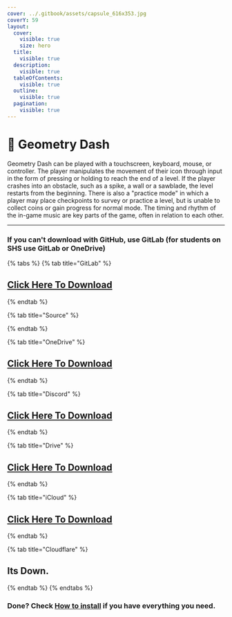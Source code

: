 ```yaml
---
cover: ../.gitbook/assets/capsule_616x353.jpg
coverY: 59
layout:
  cover:
    visible: true
    size: hero
  title:
    visible: true
  description:
    visible: true
  tableOfContents:
    visible: true
  outline:
    visible: true
  pagination:
    visible: true
---
```


# 🧊 Geometry Dash

Geometry Dash can be played with a touchscreen, keyboard, mouse, or controller. The player manipulates the movement of their icon through input in the form of pressing or holding to reach the end of a level. If the player crashes into an obstacle, such as a spike, a wall or a sawblade, the level restarts from the beginning. There is also a "practice mode" in which a player may place checkpoints to survey or practice a level, but is unable to collect coins or gain progress for normal mode. The timing and rhythm of the in-game music are key parts of the game, often in relation to each other.

***

### If you can't download with GitHub, use GitLab (for students on SHS use GitLab or OneDrive)

{% tabs %}
{% tab title="GitLab" %}
## [Click Here To Download](https://gitlab.com/fozalors/fountaine/-/raw/main/apps/Geometry\_Dash\_v2.11.zip)
{% endtab %}

{% tab title="Source" %}

{% endtab %}

{% tab title="OneDrive" %}
## [Click Here To Download](https://1drv.ms/u/s!AkX2q12uku0fgfB3kQloYKFvZoqEdA?e=p83Lol)
{% endtab %}

{% tab title="Discord" %}
## [Click Here To Download](https://cdn.discordapp.com/attachments/1113994556787146843/1150974661065195620/Geometry\_Dash\_v2.11.zip)
{% endtab %}

{% tab title="Drive" %}
## [Click Here To Download](https://drive.google.com/file/d/1eL9koJI7xW0EEXoJjyZKGJNbhZd6cco3/view?usp=drive\_link)
{% endtab %}

{% tab title="iCloud" %}
## [Click Here To Download](https://www.icloud.com/iclouddrive/034417zj9Tbh2KL1q\_hWOZ3Gw#Geometry\_Dash\_v2.11)
{% endtab %}

{% tab title="Cloudflare" %}
## Its Down.
{% endtab %}
{% endtabs %}

### Done? Check [How to install](../how-to-install/) if you have everything you need.
